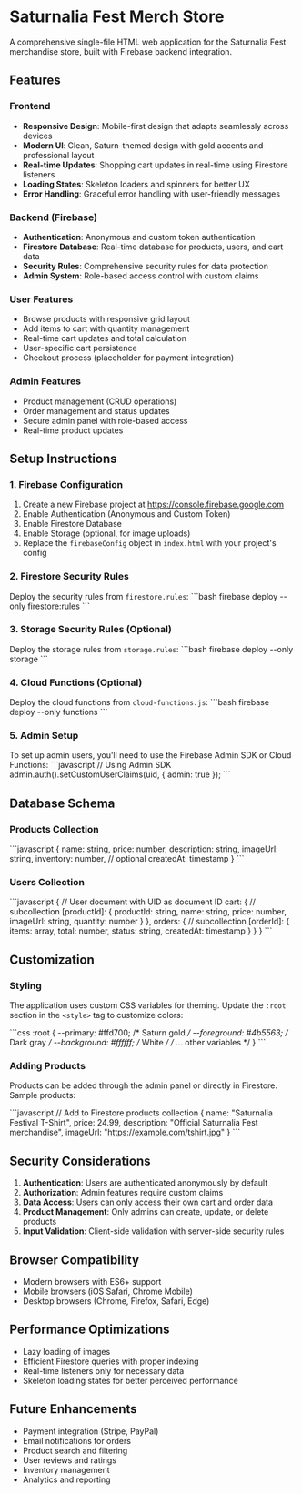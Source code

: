 # Saturnalia Fest Merch Store

A comprehensive single-file HTML web application for the Saturnalia Fest merchandise store, built with Firebase backend integration.

## Features

### Frontend
- **Responsive Design**: Mobile-first design that adapts seamlessly across devices
- **Modern UI**: Clean, Saturn-themed design with gold accents and professional layout
- **Real-time Updates**: Shopping cart updates in real-time using Firestore listeners
- **Loading States**: Skeleton loaders and spinners for better UX
- **Error Handling**: Graceful error handling with user-friendly messages

### Backend (Firebase)
- **Authentication**: Anonymous and custom token authentication
- **Firestore Database**: Real-time database for products, users, and cart data
- **Security Rules**: Comprehensive security rules for data protection
- **Admin System**: Role-based access control with custom claims

### User Features
- Browse products with responsive grid layout
- Add items to cart with quantity management
- Real-time cart updates and total calculation
- User-specific cart persistence
- Checkout process (placeholder for payment integration)

### Admin Features
- Product management (CRUD operations)
- Order management and status updates
- Secure admin panel with role-based access
- Real-time product updates

## Setup Instructions

### 1. Firebase Configuration
1. Create a new Firebase project at https://console.firebase.google.com
2. Enable Authentication (Anonymous and Custom Token)
3. Enable Firestore Database
4. Enable Storage (optional, for image uploads)
5. Replace the `firebaseConfig` object in `index.html` with your project's config

### 2. Firestore Security Rules
Deploy the security rules from `firestore.rules`:
\`\`\`bash
firebase deploy --only firestore:rules
\`\`\`

### 3. Storage Security Rules (Optional)
Deploy the storage rules from `storage.rules`:
\`\`\`bash
firebase deploy --only storage
\`\`\`

### 4. Cloud Functions (Optional)
Deploy the cloud functions from `cloud-functions.js`:
\`\`\`bash
firebase deploy --only functions
\`\`\`

### 5. Admin Setup
To set up admin users, you'll need to use the Firebase Admin SDK or Cloud Functions:
\`\`\`javascript
// Using Admin SDK
admin.auth().setCustomUserClaims(uid, { admin: true });
\`\`\`

## Database Schema

### Products Collection
\`\`\`javascript
{
  name: string,
  price: number,
  description: string,
  imageUrl: string,
  inventory: number, // optional
  createdAt: timestamp
}
\`\`\`

### Users Collection
\`\`\`javascript
{
  // User document with UID as document ID
  cart: { // subcollection
    [productId]: {
      productId: string,
      name: string,
      price: number,
      imageUrl: string,
      quantity: number
    }
  },
  orders: { // subcollection
    [orderId]: {
      items: array,
      total: number,
      status: string,
      createdAt: timestamp
    }
  }
}
\`\`\`

## Customization

### Styling
The application uses custom CSS variables for theming. Update the `:root` section in the `<style>` tag to customize colors:

\`\`\`css
:root {
  --primary: #ffd700; /* Saturn gold */
  --foreground: #4b5563; /* Dark gray */
  --background: #ffffff; /* White */
  /* ... other variables */
}
\`\`\`

### Adding Products
Products can be added through the admin panel or directly in Firestore. Sample products:

\`\`\`javascript
// Add to Firestore products collection
{
  name: "Saturnalia Festival T-Shirt",
  price: 24.99,
  description: "Official Saturnalia Fest merchandise",
  imageUrl: "https://example.com/tshirt.jpg"
}
\`\`\`

## Security Considerations

1. **Authentication**: Users are authenticated anonymously by default
2. **Authorization**: Admin features require custom claims
3. **Data Access**: Users can only access their own cart and order data
4. **Product Management**: Only admins can create, update, or delete products
5. **Input Validation**: Client-side validation with server-side security rules

## Browser Compatibility

- Modern browsers with ES6+ support
- Mobile browsers (iOS Safari, Chrome Mobile)
- Desktop browsers (Chrome, Firefox, Safari, Edge)

## Performance Optimizations

- Lazy loading of images
- Efficient Firestore queries with proper indexing
- Real-time listeners only for necessary data
- Skeleton loading states for better perceived performance

## Future Enhancements

- Payment integration (Stripe, PayPal)
- Email notifications for orders
- Product search and filtering
- User reviews and ratings
- Inventory management
- Analytics and reporting
